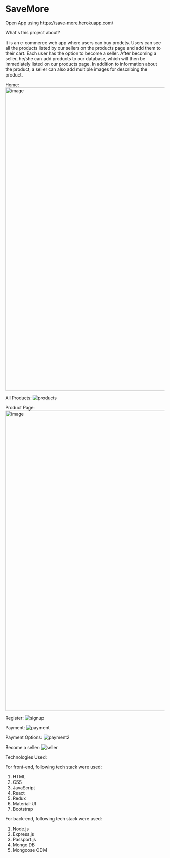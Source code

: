 # SaveMore

Open App using https://save-more.herokuapp.com/

What's this project about?

It is an e-commerce web app where users can buy prodcts. Users can see all the products listed by our sellers on the products page and add them to their cart.
Each user has the option to become a seller. After becoming a seller, he/she can add products to our database, which will then be immediately listed on our products page. 
In addition to information about the product, a seller can also add multiple images for describing the product.

Home: 
<img width="958" alt="image" src="https://user-images.githubusercontent.com/77749781/177083943-9f209734-3a1d-4775-a495-2672da17d15a.png">

All Products:
![products](https://user-images.githubusercontent.com/77749781/177206787-f9f7eef3-a3e3-444d-8c49-0b5a6aa7c120.jpeg)

Product Page:
<img width="948" alt="image" src="https://user-images.githubusercontent.com/77749781/177206846-f16f7adb-0eff-4af3-ae50-11646b1a54e5.png">

Register:
![signup](https://user-images.githubusercontent.com/77749781/177206744-4c5b1451-dddf-43a6-9ba3-65a883f34c1e.jpeg)

Payment:
![payment](https://user-images.githubusercontent.com/77749781/177206761-617fa8ed-7bea-4dbc-bcfc-15bd9d3a8d35.jpeg)

Payment Options:
![payment2](https://user-images.githubusercontent.com/77749781/177206771-dc3ae81a-5258-4bf1-9cc8-df1eea9d8d74.jpeg)

Become a seller:
![seller](https://user-images.githubusercontent.com/77749781/177206777-ffff8683-c8cf-412b-bdf2-a1dceb1a4aa1.jpeg)


Technologies Used:

For front-end, following tech stack were used:
1) HTML
2) CSS
3) JavaScript
4) React
5) Redux
6) Material-UI
7) Bootstrap

For back-end, following tech stack were used:
1) Node.js
2) Express.js
3) Passport.js
4) Mongo DB
5) Mongoose ODM

